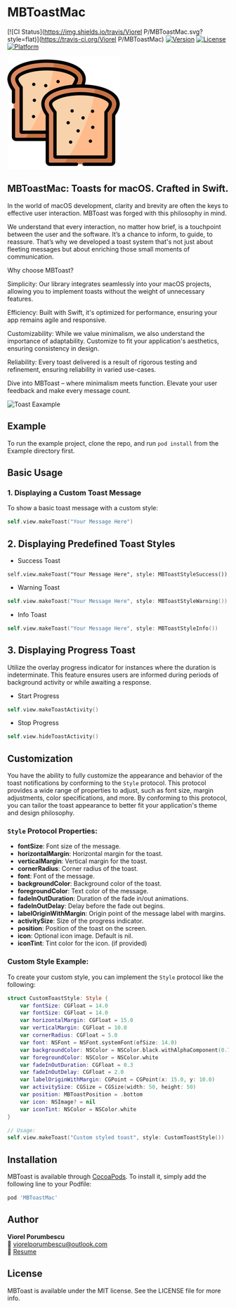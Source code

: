 # MBToastMac

[![CI Status](https://img.shields.io/travis/Viorel P/MBToastMac.svg?style=flat)](https://travis-ci.org/Viorel P/MBToastMac)
[![Version](https://img.shields.io/cocoapods/v/MBToastMac.svg?style=flat)](https://cocoapods.org/pods/MBToastMac)
[![License](https://img.shields.io/cocoapods/l/MBToastMac.svg?style=flat)](https://cocoapods.org/pods/MBToastMac)
[![Platform](https://img.shields.io/cocoapods/p/MBToastMac.svg?style=flat)](https://cocoapods.org/pods/MBToastMac)

![Toast Icon](./Example/toast_icon.png)

## MBToastMac: Toasts for macOS. Crafted in Swift.

  In the world of macOS development, clarity and brevity are often the keys to effective user interaction. MBToast was forged with this philosophy in mind.

  We understand that every interaction, no matter how brief, is a touchpoint between the user and the software. It’s a chance to inform, to guide, to reassure. That’s why we developed a toast system that's not just about fleeting messages but about enriching those small moments of communication.

  Why choose MBToast?

  Simplicity: Our library integrates seamlessly into your macOS projects, allowing you to implement toasts without the weight of unnecessary features.

  Efficiency: Built with Swift, it's optimized for performance, ensuring your app remains agile and responsive.

  Customizability: While we value minimalism, we also understand the importance of adaptability. Customize to fit your application's aesthetics, ensuring consistency in design.

  Reliability: Every toast delivered is a result of rigorous testing and refinement, ensuring reliability in varied use-cases.

  Dive into MBToast – where minimalism meets function. Elevate your user feedback and make every message count.
  
  ![Toast Eaxample](./Example/MBToast_description.gif)


## Example

To run the example project, clone the repo, and run `pod install` from the Example directory first.


## Basic Usage

### 1. Displaying a Custom Toast Message
To show a basic toast message with a custom style:

```swift
self.view.makeToast("Your Message Here")

```
## 2. Displaying Predefined Toast Styles
- Success Toast
```
self.view.makeToast("Your Message Here", style: MBToastStyleSuccess())
``` 
- Warning Toast
```swift
self.view.makeToast("Your Message Here", style: MBToastStyleWarning())
```
- Info Toast 
```swift
self.view.makeToast("Your Message Here", style: MBToastStyleInfo())
```

## 3. Displaying Progress Toast
Utilize the overlay progress indicator for instances where the duration is indeterminate. This feature ensures users are informed during periods of background activity or while awaiting a response.
- Start Progress
```swift
self.view.makeToastActivity()
``` 

- Stop Progress
```swift
self.view.hideToastActivity()
``` 

## Customization

You have the ability to fully customize the appearance and behavior of the toast notifications by conforming to the `Style` protocol. This protocol provides a wide range of properties to adjust, such as font size, margin adjustments, color specifications, and more. By conforming to this protocol, you can tailor the toast appearance to better fit your application's theme and design philosophy.

### `Style` Protocol Properties:

- **fontSize**: Font size of the message.
- **horizontalMargin**: Horizontal margin for the toast.
- **verticalMargin**: Vertical margin for the toast.
- **cornerRadius**: Corner radius of the toast.
- **font**: Font of the message.
- **backgroundColor**: Background color of the toast.
- **foregroundColor**: Text color of the message.
- **fadeInOutDuration**: Duration of the fade in/out animations.
- **fadeInOutDelay**: Delay before the fade out begins.
- **labelOriginWithMargin**: Origin point of the message label with margins.
- **activitySize**: Size of the progress indicator.
- **position**: Position of the toast on the screen.
- **icon**: Optional icon image. Default is nil.
- **iconTint**: Tint color for the icon. (if provided)

### Custom Style Example:

To create your custom style, you can implement the `Style` protocol like the following:

```swift
struct CustomToastStyle: Style {
    var fontSize: CGFloat = 14.0
    var fontSize: CGFloat = 14.0
    var horizontalMargin: CGFloat = 15.0
    var verticalMargin: CGFloat = 10.0
    var cornerRadius: CGFloat = 5.0
    var font: NSFont = NSFont.systemFont(ofSize: 14.0)
    var backgroundColor: NSColor = NSColor.black.withAlphaComponent(0.7)
    var foregroundColor: NSColor = NSColor.white
    var fadeInOutDuration: CGFloat = 0.3
    var fadeInOutDelay: CGFloat = 2.0
    var labelOriginWithMargin: CGPoint = CGPoint(x: 15.0, y: 10.0)
    var activitySize: CGSize = CGSize(width: 50, height: 50)
    var position: MBToastPosition = .bottom
    var icon: NSImage? = nil
    var iconTint: NSColor = NSColor.white
}
```


```swift
// Usage:
self.view.makeToast("Custom styled toast", style: CustomToastStyle())
```


## Installation

MBToast is available through [CocoaPods](https://cocoapods.org). To install
it, simply add the following line to your Podfile:

```ruby
pod 'MBToastMac'
```

## Author

**Viorel Porumbescu**  
📧 [viorelporumbescu@outlook.com](mailto:viorelporumbescu@outlook.com)  
📄 [Resume](https://resume.viorelporumbescu.tech/)

## License

MBToast is available under the MIT license. See the LICENSE file for more info.
